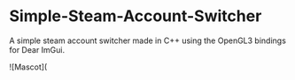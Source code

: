 # Simple-Steam-Account-Switcher
A simple steam account switcher made in C++ using the OpenGL3 bindings for Dear ImGui.

![Mascot](
